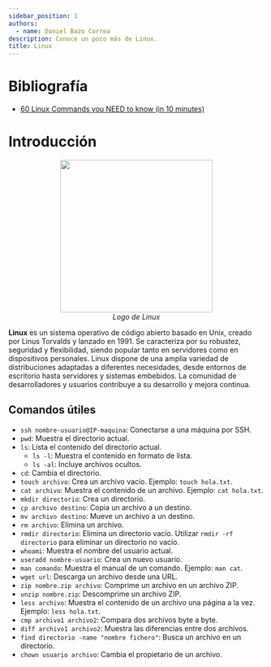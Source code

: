 ```yaml
---
sidebar_position: 1
authors:
  - name: Daniel Bazo Correa
description: Conoce un poco más de Linux.
title: Linux
---
```


# Bibliografía

+ [60 Linux Commands you NEED to know (in 10 minutes)](https://www.youtube.com/watch?v=gd7BXuUQ91w)
  
# Introducción

<p align="center">
  <img src="https://www.freepnglogos.com/uploads/linux-png/file-icons-flat-linux-svg-wikimedia-commons-6.png" height="300"/>
  <br />
  <em>Logo de Linux</em>
</p>

**Linux** es un sistema operativo de código abierto basado en Unix, creado por Linus Torvalds y lanzado en 1991. Se caracteriza por su robustez, seguridad y flexibilidad, siendo popular tanto en servidores como en dispositivos personales. Linux dispone de una amplia variedad de distribuciones adaptadas a diferentes necesidades, desde entornos de escritorio hasta servidores y sistemas embebidos. La comunidad de desarrolladores y usuarios contribuye a su desarrollo y mejora continua.

## Comandos útiles

- `ssh nombre-usuario@IP-maquina`: Conectarse a una máquina por SSH.
- `pwd`: Muestra el directorio actual.
- `ls`: Lista el contenido del directorio actual.
  - `ls -l`: Muestra el contenido en formato de lista.
  - `ls -al`: Incluye archivos ocultos.
- `cd`: Cambia el directorio.
- `touch archivo`: Crea un archivo vacío. Ejemplo: `touch hola.txt`.
- `cat archivo`: Muestra el contenido de un archivo. Ejemplo: `cat hola.txt`.
- `mkdir directorio`: Crea un directorio.
- `cp archivo destino`: Copia un archivo a un destino.
- `mv archivo destino`: Mueve un archivo a un destino.
- `rm archivo`: Elimina un archivo.
- `rmdir directorio`: Elimina un directorio vacío. Utilizar `rmdir -rf directorio` para eliminar un directorio no vacío.
- `whoami`: Muestra el nombre del usuario actual.
- `useradd nombre-usuario`: Crea un nuevo usuario.
- `man comando`: Muestra el manual de un comando. Ejemplo: `man cat`.
- `wget url`: Descarga un archivo desde una URL.
- `zip nombre.zip archivo`: Comprime un archivo en un archivo ZIP.
- `unzip nombre.zip`: Descomprime un archivo ZIP.
- `less archivo`: Muestra el contenido de un archivo una página a la vez. Ejemplo: `less hola.txt`.
- `cmp archivo1 archivo2`: Compara dos archivos byte a byte.
- `diff archivo1 archivo2`: Muestra las diferencias entre dos archivos.
- `find directorio -name "nombre fichero"`: Busca un archivo en un directorio.
- `chown usuario archivo`: Cambia el propietario de un archivo.